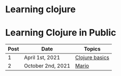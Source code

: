 # Learning clojure

# Learning Clojure in Public

| Post | Date            | Topics                                                                                                                                  |
| ---- | --------------- | --------------------------------------------------------------------------------------------------------------------------------------- |
| 1    | April 1st, 2021 | [Clojure basics](posts/2021-04-01.md)                                                |
| 2    | October 2nd, 2021 | [Mario](posts/2021-10-02.md)                                                |
